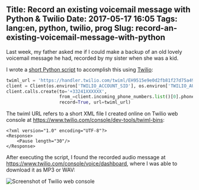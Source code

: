 Title: Record an existing voicemail message with Python & Twilio
Date: 2017-05-17 16:05
Tags: lang:en, python, twilio, prog
Slug: record-an-existing-voicemail-message-with-python
---
Last week, my father asked me if I could make a backup of an old lovely voicemail message he had,recorded by my sister when she was a kid.

I wrote a [short Python script](https://github.com/Lucas-C/linux_configuration/blob/master/languages/python/record_voicemail_with_twilio.py)
to accomplish this using [Twilio](https://www.twilio.com):
```python
twiml_url = 'https://handler.twilio.com/twiml/EH9515e9e0d2fb81f27d75a493225ae703'
client = Client(os.environ['TWILIO_ACCOUNT_SID'], os.environ['TWILIO_AUTH_TOKEN'])
client.calls.create(to='+33241XXXXXX',
                    from_=client.incoming_phone_numbers.list()[0].phone_number,
                    record=True, url=twiml_url)
```

The twiml URL refers to a short XML file I created online on Twilio web console at <https://www.twilio.com/console/dev-tools/twiml-bins>:
```
<?xml version="1.0" encoding="UTF-8"?>
<Response>
    <Pause length="30"/>
</Response>
```

After executing the script, I found the recorded audio message at <https://www.twilio.com/console/voice/dashboard>, where I was able to download it as MP3 or WAV:

![Screenshot of Twilio web console](images/2017/05/2017-05-17-18_40_04-Twilio-Console---Voice-Logs-Calls.png)

